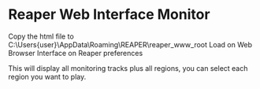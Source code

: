# Reaper Web Interface Monitor

Copy the html file to C:\Users\{user}\AppData\Roaming\REAPER\reaper_www_root
Load on Web Browser Interface on Reaper preferences

This will display all monitoring tracks plus all regions, you can select each region you want to play.
